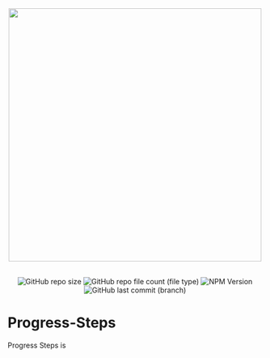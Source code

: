 <div align="center">
  <img src="https://github.com/yazansedih/Progress-Steps/assets/137224224/7b420f85-d961-45bf-ad4b-7569a778c499" width=500px/>
  <br />
  <br />

 ![GitHub repo size](https://img.shields.io/github/repo-size/yazansedih/Progress-Steps) ![GitHub repo file count (file type)](https://img.shields.io/github/directory-file-count/yazansedih/Progress-Steps) ![NPM Version](https://img.shields.io/npm/v/npm) ![GitHub last commit (branch)](https://img.shields.io/github/last-commit/yazansedih/Progress-Steps/main)
 
</div>  

<h1>Progress-Steps</h1>
Progress Steps is

